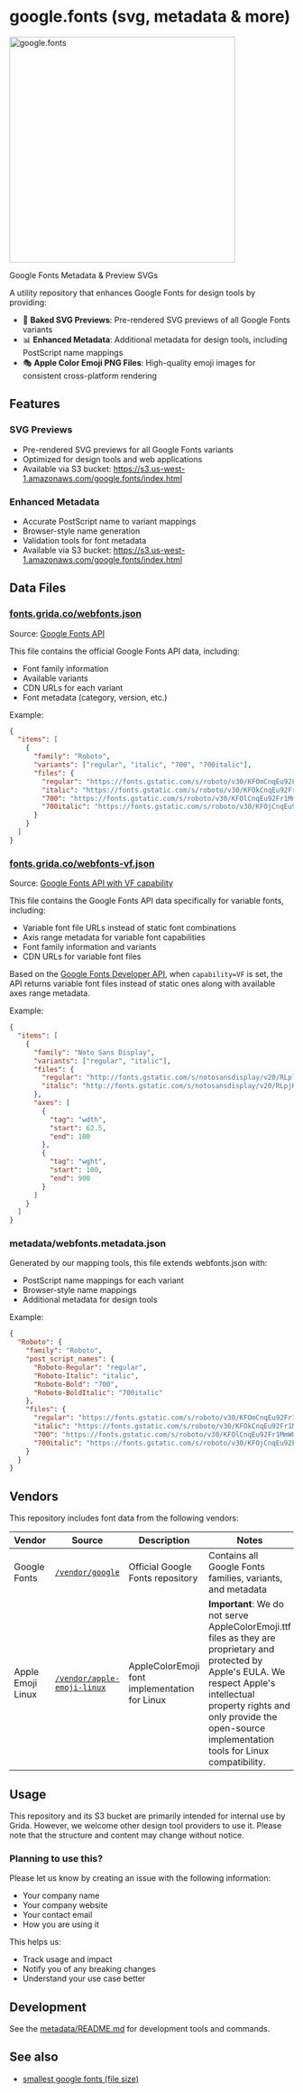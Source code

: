 # google.fonts (svg, metadata & more)

<img width="400" alt="google.fonts" src="https://github.com/user-attachments/assets/3678d2fb-0204-4753-9f9c-1cc52ead2b66">

Google Fonts Metadata & Preview SVGs

A utility repository that enhances Google Fonts for design tools by providing:

- 🎨 **Baked SVG Previews**: Pre-rendered SVG previews of all Google Fonts variants
- 📊 **Enhanced Metadata**: Additional metadata for design tools, including PostScript name mappings
- 🎭 **Apple Color Emoji PNG Files**: High-quality emoji images for consistent cross-platform rendering

## Features

### SVG Previews

- Pre-rendered SVG previews for all Google Fonts variants
- Optimized for design tools and web applications
- Available via S3 bucket: https://s3.us-west-1.amazonaws.com/google.fonts/index.html

### Enhanced Metadata

- Accurate PostScript name to variant mappings
- Browser-style name generation
- Validation tools for font metadata
- Available via S3 bucket: https://s3.us-west-1.amazonaws.com/google.fonts/index.html

## Data Files

### [fonts.grida.co/webfonts.json](https://fonts.grida.co/webfonts.json)

Source: [Google Fonts API](https://www.googleapis.com/webfonts/v1/webfonts)

This file contains the official Google Fonts API data, including:

- Font family information
- Available variants
- CDN URLs for each variant
- Font metadata (category, version, etc.)

Example:

```json
{
  "items": [
    {
      "family": "Roboto",
      "variants": ["regular", "italic", "700", "700italic"],
      "files": {
        "regular": "https://fonts.gstatic.com/s/roboto/v30/KFOmCnqEu92Fr1Mu4mxK.ttf",
        "italic": "https://fonts.gstatic.com/s/roboto/v30/KFOkCnqEu92Fr1Mu51xIIzI.ttf",
        "700": "https://fonts.gstatic.com/s/roboto/v30/KFOlCnqEu92Fr1MmWUlfBBc4.ttf",
        "700italic": "https://fonts.gstatic.com/s/roboto/v30/KFOjCnqEu92Fr1Mu51TzBic6CsTYl4BO.ttf"
      }
    }
  ]
}
```

### [fonts.grida.co/webfonts-vf.json](https://fonts.grida.co/webfonts-vf.json)

Source: [Google Fonts API with VF capability](https://www.googleapis.com/webfonts/v1/webfonts?capability=VF)

This file contains the Google Fonts API data specifically for variable fonts, including:

- Variable font file URLs instead of static font combinations
- Axis range metadata for variable font capabilities
- Font family information and variants
- CDN URLs for variable font files

Based on the [Google Fonts Developer API](https://developers.google.com/fonts/docs/developer_api), when `capability=VF` is set, the API returns variable font files instead of static ones along with available axes range metadata.

Example:

```json
{
  "items": [
    {
      "family": "Noto Sans Display",
      "variants": ["regular", "italic"],
      "files": {
        "regular": "http://fonts.gstatic.com/s/notosansdisplay/v20/RLplK4fy6r6tOBEJg0IAKzqdFZVZxokvfn_BDLxR.ttf",
        "italic": "http://fonts.gstatic.com/s/notosansdisplay/v20/RLpjK4fy6r6tOBEJg0IAKzqdFZVZxrktdHvjCaxRgew.ttf"
      },
      "axes": [
        {
          "tag": "wdth",
          "start": 62.5,
          "end": 100
        },
        {
          "tag": "wght",
          "start": 100,
          "end": 900
        }
      ]
    }
  ]
}
```

### metadata/webfonts.metadata.json

Generated by our mapping tools, this file extends webfonts.json with:

- PostScript name mappings for each variant
- Browser-style name mappings
- Additional metadata for design tools

Example:

```json
{
  "Roboto": {
    "family": "Roboto",
    "post_script_names": {
      "Roboto-Regular": "regular",
      "Roboto-Italic": "italic",
      "Roboto-Bold": "700",
      "Roboto-BoldItalic": "700italic"
    },
    "files": {
      "regular": "https://fonts.gstatic.com/s/roboto/v30/KFOmCnqEu92Fr1Mu4mxK.ttf",
      "italic": "https://fonts.gstatic.com/s/roboto/v30/KFOkCnqEu92Fr1Mu51xIIzI.ttf",
      "700": "https://fonts.gstatic.com/s/roboto/v30/KFOlCnqEu92Fr1MmWUlfBBc4.ttf",
      "700italic": "https://fonts.gstatic.com/s/roboto/v30/KFOjCnqEu92Fr1Mu51TzBic6CsTYl4BO.ttf"
    }
  }
}
```

## Vendors

This repository includes font data from the following vendors:

| Vendor            | Source                                                    | Description                                   | Notes                                                                                                                                                                                                                                          |
| ----------------- | --------------------------------------------------------- | --------------------------------------------- | ---------------------------------------------------------------------------------------------------------------------------------------------------------------------------------------------------------------------------------------------- |
| Google Fonts      | [`/vendor/google`](./vendor/google)                       | Official Google Fonts repository              | Contains all Google Fonts families, variants, and metadata                                                                                                                                                                                     |
| Apple Emoji Linux | [`/vendor/apple-emoji-linux`](./vendor/apple-emoji-linux) | AppleColorEmoji font implementation for Linux | **Important**: We do not serve AppleColorEmoji.ttf files as they are proprietary and protected by Apple's EULA. We respect Apple's intellectual property rights and only provide the open-source implementation tools for Linux compatibility. |

## Usage

This repository and its S3 bucket are primarily intended for internal use by Grida. However, we welcome other design tool providers to use it. Please note that the structure and content may change without notice.

### Planning to use this?

Please let us know by creating an issue with the following information:

- Your company name
- Your company website
- Your contact email
- How you are using it

This helps us:

- Track usage and impact
- Notify you of any breaking changes
- Understand your use case better

## Development

See the [metadata/README.md](metadata/README.md) for development tools and commands.

## See also

- [smallest google fonts (file size)](https://gist.github.com/softmarshmallow/11902f1ef4676e02c85ff796639cef58)
